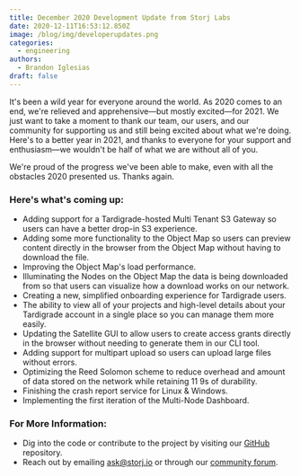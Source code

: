 ```yaml
---
title: December 2020 Development Update from Storj Labs
date: 2020-12-11T16:53:12.850Z
image: /blog/img/developerupdates.png
categories:
  - engineering
authors:
  - Brandon Iglesias
draft: false
---
```

It's been a wild year for everyone around the world. As 2020 comes to an end, we're relieved and apprehensive—but mostly excited—for 2021. We just want to take a moment to thank our team, our users, and our community for supporting us and still being excited about what we're doing. Here's to a better year in 2021, and thanks to everyone for your support and enthusiasm—we wouldn't be half of what we are without all of you.

We're proud of the progress we've been able to make, even with all the obstacles 2020 presented us. Thanks again.

### Here's what's coming up: 

* Adding support for a Tardigrade-hosted Multi Tenant S3 Gateway so users can have a better drop-in S3 experience. 
* Adding some more functionality to the Object Map so users can preview content directly in the browser from the Object Map without having to download the file.
* Improving the Object Map's load performance.
* Illuminating the Nodes on the Object Map the data is being downloaded from so that users can visualize how a download works on our network.
* Creating a new, simplified onboarding experience for Tardigrade users.
* The ability to view all of your projects and high-level details about your Tardigrade account in a single place so you can manage them more easily.
* Updating the Satellite GUI to allow users to create access grants directly in the browser without needing to generate them in our CLI tool.
* Adding support for multipart upload so users can upload large files without errors. 
* Optimizing the Reed Solomon scheme to reduce overhead and amount of data stored on the network while retaining 11 9s of durability. 
* Finishing the crash report service for Linux & Windows.
* Implementing the first iteration of the Multi-Node Dashboard.

### For More Information:

* Dig into the code or contribute to the project by visiting our [GitHub](https://github.com/storj/storj) repository.
* Reach out by emailing [ask@storj.io](mailto:ask@storj.io) or through our [community forum](https://forum.storj.io).
